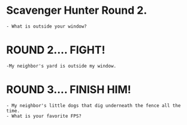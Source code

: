 # Scavenger Hunter Round 2.
    - What is outside your window?

# ROUND 2.... FIGHT!
    -My neighbor's yard is outside my window.

# ROUND 3.... FINISH HIM!
    - My neighbor's little dogs that dig underneath the fence all the time.
    - What is your favorite FPS?